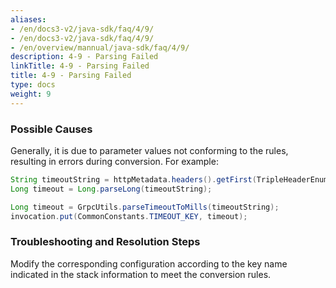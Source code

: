 ```yaml
---
aliases:
- /en/docs3-v2/java-sdk/faq/4/9/
- /en/docs3-v2/java-sdk/faq/4/9/
- /en/overview/mannual/java-sdk/faq/4/9/
description: 4-9 - Parsing Failed
linkTitle: 4-9 - Parsing Failed
title: 4-9 - Parsing Failed
type: docs
weight: 9
---
```







### Possible Causes

Generally, it is due to parameter values not conforming to the rules, resulting in errors during conversion.
For example:

```java
String timeoutString = httpMetadata.headers().getFirst(TripleHeaderEnum.SERVICE_TIMEOUT.getHeader());
Long timeout = Long.parseLong(timeoutString);

Long timeout = GrpcUtils.parseTimeoutToMills(timeoutString);
invocation.put(CommonConstants.TIMEOUT_KEY, timeout);
```

### Troubleshooting and Resolution Steps

Modify the corresponding configuration according to the key name indicated in the stack information to meet the conversion rules.

